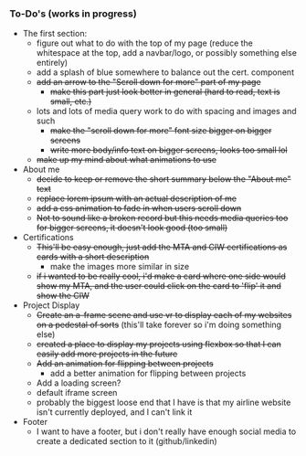 ### To-Do's (works in progress) 
- The first section: 
    - figure out what to do with the top of my page (reduce the whitespace at the top, add a navbar/logo, or possibly something else entirely)
    - add a splash of blue somewhere to balance out the cert. component 
    - ~~add an arrow to the "Scroll down for more" part of my page~~
        - ~~make this part just look better in general (hard to read, text is small, etc.)~~
    - lots and lots of media query work to do with spacing and images and such 
        - ~~make the "scroll down for more" font size bigger on bigger screens~~ 
        - ~~write more body/info text on bigger screens, looks too small lol~~ 
    - ~~make up my mind about what animations to use~~
- About me
    - ~~decide to keep or remove the short summary below the "About me" text~~
    - ~~replace lorem ipsum with an actual description of me~~
    - ~~add a css animation to fade in when users scroll down~~
    - ~~Not to sound like a broken record but this needs media queries too for bigger screens, it doesn't look good (too small)~~ 
- Certifications 
    - ~~This'll be easy enough, just add the MTA and CIW certifications as cards with a short description~~
        - make the images more similar in size 
    - ~~if i wanted to be really cool, i'd make a card where one side would show my MTA, and the user could click on the card to 'flip' it and show the CIW~~
- Project Display 
    - ~~Create an a-frame scene and use vr to display each of my websites on a pedestal of sorts~~ (this'll take forever so i'm doing something else)
    - ~~created a place to display my projects using flexbox so that I can easily add more projects in the future~~
    - ~~Add an animation for flipping between projects~~
        - add a better animation for flipping between projects 
    - Add a loading screen? 
    - default iframe screen 
    - probably the biggest loose end that I have is that my airline website isn't currently deployed, and I can't link it 
- Footer 
    - I want to have a footer, but i don't really have enough social media to create a dedicated section to it (github/linkedin) 